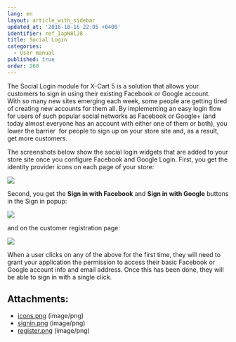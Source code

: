 ```yaml
---
lang: en
layout: article_with_sidebar
updated_at: '2016-10-16 22:05 +0400'
identifier: ref_IapN8lJ8
title: Social Login
categories:
  - User manual
published: true
order: 260
---
```



The Social Login module for X-Cart 5 is a solution that allows your customers to sign in using their existing Facebook or Google account. With so many new sites emerging each week, some people are getting tired of creating new accounts for them all. By implementing an easy login flow for users of such popular social networks as Facebook or Google+ (and today almost everyone has an account with either one of them or both), you lower the barrier  for people to sign up on your store site and, as a result, get more customers.

The screenshots below show the social login widgets that are added to your store site once you configure Facebook and Google Login. First, you get the identity provider icons on each page of your store:

![]({{site.baseurl}}/attachments/7504573/7602323.png?effects=drop-shadow)

Second, you get the **Sign in with Facebook** and **Sign in with Google** buttons in the Sign in popup:

![]({{site.baseurl}}/attachments/7504573/7602324.png?effects=drop-shadow)

and on the customer registration page:

![]({{site.baseurl}}/attachments/7504573/7602325.png?effects=drop-shadow)

When a user clicks on any of the above for the first time, they will need to grant your application the permission to access their basic Facebook or Google account info and email address. Once this has been done, they will be able to sign in with a single click.

## Attachments:

* [icons.png]({{site.baseurl}}/attachments/7504573/7602323.png) (image/png)
* [signin.png]({{site.baseurl}}/attachments/7504573/7602324.png) (image/png)
* [register.png]({{site.baseurl}}/attachments/7504573/7602325.png) (image/png)
